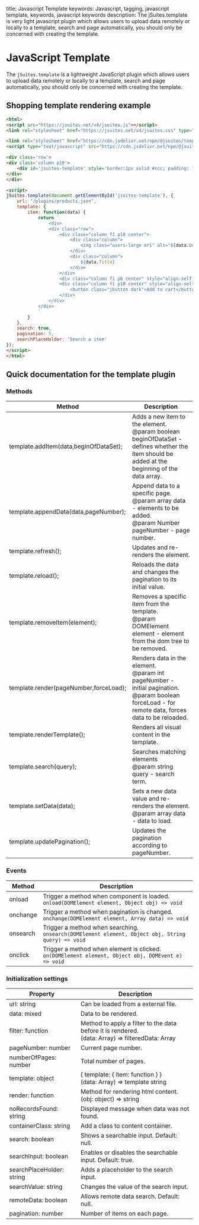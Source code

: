 title: Javascript Template
keywords: Javascript, tagging, javascript template, keywords, javascript keywords
description: The jSuites.template is very light javascript plugin which allows users to upload data remotely or locally to a template, search and page automatically, you should only be concerned with creating the template.

JavaScript Template
===================

The `jSuites.template` is a lightweight JavaScript plugin which allows users to upload data remotely or locally to a template, search and page automatically, you should only be concerned with creating the template.

  

Shopping template rendering example
-----------------------------------
  
```html
<html>
<script src="https://jsuites.net/v4/jsuites.js"></script>
<link rel="stylesheet" href="https://jsuites.net/v4/jsuites.css" type="text/css" />

<link rel="stylesheet" href="https://cdn.jsdelivr.net/npm/@jsuites/template/template.min.css" type="text/css" />
<script type="text/javascript" src="https://cdn.jsdelivr.net/npm/@jsuites/template/template.min.js"></script>

<div class='row'>
<div class='column p10'>
    <div id='jsuites-template' style='border:1px solid #ccc; padding: 10px;'></div>
</div>
</div>

<script>
jSuites.template(document.getElementById('jsuites-template'), {
    url: "/plugins/products.json",
    template: {
        item: function(data) {
            return `
                <div>
                <div class="row">
                    <div class="column f1 p10 center">
                        <div class="column">
                            <img class="users-large mr1" alt="${data.Description}" src="${data.img}">
                        </div>
                        <div class="column">
                            ${data.Title}
                        </div>
                    </div>
                    <div class="column f1 p6 center" style="align-self: center;">$${data.Price}</div>
                    <div class="column f1 p10 center" style="align-self: center;">
                        <button class="jbutton dark">Add to cart</button>
                    </div>
                </div>
            </div>
            `
        }
    },
    search: true,
    pagination: 5,
    searchPlaceHolder: 'Search a item'
});
</script>
</html>
```
  
  

Quick documentation for the template plugin
-------------------------------------------

### Methods

| Method | Description |
| --- | --- |
| template.addItem(data,beginOfDataSet); | Adds a new item to the element.  <br>@param boolean beginOfDataSet - defines whether the item should be added at the beginning of the data array. |
| template.appendData(data,pageNumber); | Append data to a specific page.  <br>@param array data - elements to be added.  <br>@param Number pageNumber - page number. |
| template.refresh(); | Updates and re-renders the element. |
| template.reload(); | Reloads the data and changes the pagination to its initial value. |
| template.removeItem(element); | Removes a specific item from the template.  <br>@param DOMElement element - element from the dom tree to be removed. |
| template.render(pageNumber,forceLoad); | Renders data in the element.  <br>@param int pageNumber - initial pagination.  <br>@param boolean forceLoad - for remote data, forces data to be reloaded. |
| template.renderTemplate(); | Renders all visual content in the template. |
| template.search(query); | Searches matching elements  <br>@param string query - search term. |
| template.setData(data); | Sets a new data value and re-renders the element.  <br>@param array data - data to load. |
| template.updatePagination(); | Updates the pagination according to pageNumber. |

  
  

### Events

| Method | Description |
| --- | --- |
| onload | Trigger a method when component is loaded.  <br>`onload(DOMElement element, Object obj) => void` |
| onchange | Trigger a method when pagination is changed.  <br>`onchange(DOMElement element, Array data) => void` |
| onsearch | Trigger a method when searching.  <br>`onsearch(DOMElement element, Object obj, String query) => void` |
| onclick | Trigger a method when element is clicked.  <br>`on(DOMElement element, Object obj, DOMEvent e) => void` |

  
  

### Initialization settings

| Property | Description |
| --- | --- |
| url: string | Can be loaded from a external file. |
| data: mixed | Data to be rendered. |
| filter: function | Method to apply a filter to the data before it is rendered.  <br>(data: Array) => filteredData: Array |
| pageNumber: number | Current page number. |
| numberOfPages: number | Total number of pages. |
| template: object | { template: { item: function } }  <br>(data: Array) => template string |
| render: function | Method for rendering html content.  <br>(obj: object) => string |
| noRecordsFound: string | Displayed message when data was not found. |
| containerClass: string | Add a class to content container. |
| search: boolean | Shows a searchable input. Default: null. |
| searchInput: boolean | Enables or disables the searchable input. Default: true. |
| searchPlaceHolder: string | Adds a placeholder to the search input. |
| searchValue: string | Changes the value of the search input. |
| remoteData: boolean | Allows remote data search. Default: null. |
| pagination: number | Number of items on each page. |
